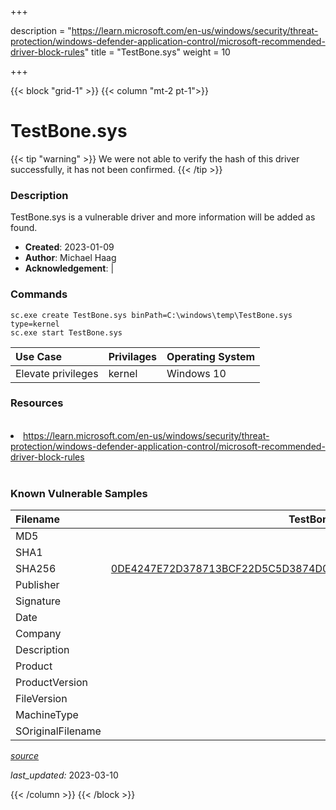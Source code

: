 +++

description = "https://learn.microsoft.com/en-us/windows/security/threat-protection/windows-defender-application-control/microsoft-recommended-driver-block-rules"
title = "TestBone.sys"
weight = 10

+++


{{< block "grid-1" >}}
{{< column "mt-2 pt-1">}}


# TestBone.sys 


{{< tip "warning" >}}
We were not able to verify the hash of this driver successfully, it has not been confirmed.
{{< /tip >}}


### Description

TestBone.sys is a vulnerable driver and more information will be added as found.

- **Created**: 2023-01-09
- **Author**: Michael Haag
- **Acknowledgement**:  | [](https://twitter.com/)

### Commands

```
sc.exe create TestBone.sys binPath=C:\windows\temp\TestBone.sys type=kernel
sc.exe start TestBone.sys
```

| Use Case | Privilages | Operating System | 
|:---- | ---- | ---- |
| Elevate privileges | kernel | Windows 10 |

### Resources
<br>
<li><a href=" https://learn.microsoft.com/en-us/windows/security/threat-protection/windows-defender-application-control/microsoft-recommended-driver-block-rules"> https://learn.microsoft.com/en-us/windows/security/threat-protection/windows-defender-application-control/microsoft-recommended-driver-block-rules</a></li>
<br>

### Known Vulnerable Samples

| Filename | TestBone.sys |
|:---- | ---- | 
| MD5 | <a href="https://www.virustotal.com/gui/file/"></a> |
| SHA1 | <a href="https://www.virustotal.com/gui/file/"></a> |
| SHA256 | <a href="https://www.virustotal.com/gui/file/0DE4247E72D378713BCF22D5C5D3874D079203BB4364E25F67A90D5570BDCCE8">0DE4247E72D378713BCF22D5C5D3874D079203BB4364E25F67A90D5570BDCCE8</a> |
| Publisher |  |
| Signature |  |
| Date |  |
| Company |  |
| Description |  |
| Product |  |
| ProductVersion |  |
| FileVersion |  |
| MachineType |  |
| SOriginalFilename |  |



[*source*](https://github.com/magicsword-io/LOLDrivers/tree/main/yaml/testbone.sys.yml)

*last_updated:* 2023-03-10








{{< /column >}}
{{< /block >}}
